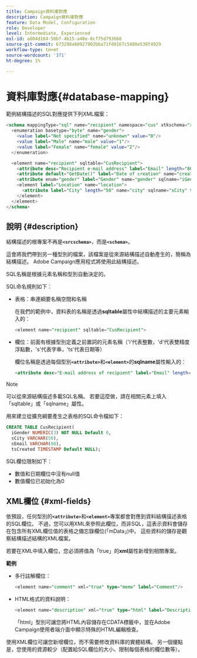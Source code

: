 ```yaml
---
title: Campaign資料庫對應
description: Campaign資料庫對應
feature: Data Model, Configuration
role: Developer
level: Intermediate, Experienced
exl-id: a804d164-58bf-4b15-a48e-8cf75d793668
source-git-commit: 673298a60927902bba71fd9167c5408e538f4929
workflow-type: tm+mt
source-wordcount: '371'
ht-degree: 1%

---
```


# 資料庫對應{#database-mapping}

範例結構描述的SQL對應提供下列XML檔案：

```sql
<schema mappingType="sql" name="recipient" namespace="cus" xtkschema="xtk:schema">
  <enumeration basetype="byte" name="gender">    
    <value label="Not specified" name="unknown" value="0"/>    
    <value label="Male" name="male" value="1"/>    
    <value label="Female" name="female" value="2"/> 
  </enumeration>  

  <element name="recipient" sqltable="CusRecipient">    
    <attribute desc="Recipient e-mail address" label="Email" length="80" name="email" sqlname="sEmail" type="string"/>    
    <attribute default="GetDate()" label="Date of creation" name="created" sqlname="tsCreated" type="datetime"/>    
    <attribute enum="gender" label="Gender" name="gender" sqlname="iGender" type="byte"/>    
    <element label="Location" name="location">      
      <attribute label="City" length="50" name="city" sqlname="sCity" type="string" userEnum="city"/>    
    </element>  
  </element>
</schema>
```

## 說明 {#description}

結構描述的根專案不再是&#x200B;**`<srcschema>`**，而是&#x200B;**`<schema>`**。

這會將我們帶到另一種型別的檔案，該檔案是從來源結構描述自動產生的，簡稱為結構描述。 Adobe Campaign應用程式將使用此結構描述。

SQL名稱是根據元素名稱和型別自動決定的。

SQL命名規則如下：

* 表格：串連綱要名稱空間和名稱

  在我們的範例中，資料表的名稱是透過&#x200B;**sqltable**&#x200B;屬性中結構描述的主要元素輸入的：

  ```sql
  <element name="recipient" sqltable="CusRecipient">
  ```

* 欄位：前面有根據型別定義之前置詞的元素名稱（&#39;i&#39;代表整數，&#39;d&#39;代表雙精度浮點數，&#39;s&#39;代表字串，&#39;ts&#39;代表日期等）

  欄位名稱是透過每個型別&#x200B;**`<attribute>`**&#x200B;和&#x200B;**`<element>`**&#x200B;的&#x200B;**sqlname**&#x200B;屬性輸入的：

  ```sql
  <attribute desc="E-mail address of recipient" label="Email" length="80" name="email" sqlname="sEmail" type="string"/> 
  ```

>[!NOTE]
>
>可以從來源結構描述多載SQL名稱。 若要這麼做，請在相關元素上填入「sqltable」或「sqlname」屬性。

用來建立從擴充綱要產生之表格的SQL命令檔如下：

```sql
CREATE TABLE CusRecipient(
  iGender NUMERIC(3) NOT NULL Default 0,   
  sCity VARCHAR(50),   
  sEmail VARCHAR(80),
  tsCreated TIMESTAMP Default NULL);
```

SQL欄位限制如下：

* 數值和日期欄位中沒有null值
* 數值欄位已初始化為0

## XML欄位 {#xml-fields}

依預設，任何型別的&#x200B;**`<attribute>`**&#x200B;和&#x200B;**`<element>`**&#x200B;專案都會對應到資料結構描述表格的SQL欄位。 不過，您可以用XML來參照此欄位，而非SQL，這表示資料會儲存在包含所有XML欄位值的表格之備忘錄欄位(「mData」)中。 這些資料的儲存是觀察結構描述結構的XML檔案。

若要在XML中填入欄位，您必須將值為「true」的&#x200B;**xml**&#x200B;屬性新增到相關專案。

**範例**

* 多行註解欄位：

  ```sql
  <element name="comment" xml="true" type="memo" label="Comment"/>
  ```

* HTML格式的資料說明：

  ```sql
  <element name="description" xml="true" type="html" label="Description"/>
  ```

  「html」型別可讓您將HTML內容儲存在CDATA標籤中，並在Adobe Campaign使用者端介面中顯示特殊的HTML編輯檢查。

使用XML欄位可讓您新增欄位，而不需要修改資料庫的實體結構。 另一個優點是，您使用的資源較少（配置給SQL欄位的大小、限制每個表格的欄位數等）。
